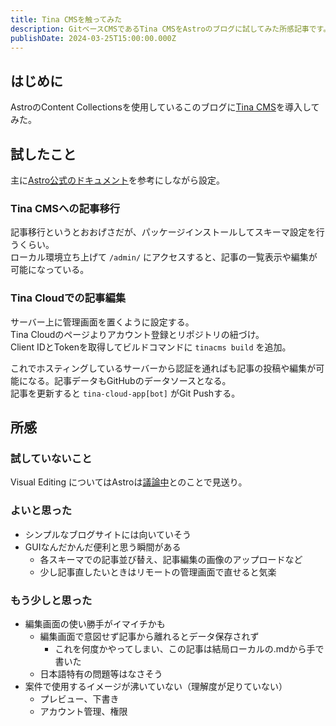 ```yaml
---
title: Tina CMSを触ってみた
description: GitベースCMSであるTina CMSをAstroのブログに試してみた所感記事です。
publishDate: 2024-03-25T15:00:00.000Z
---
```


## はじめに

AstroのContent Collectionsを使用しているこのブログに[Tina CMS](https://tina.io/)を導入してみた。

## 試したこと

主に[Astro公式のドキュメント](https://docs.astro.build/ja/guides/cms/tina-cms/)を参考にしながら設定。

### Tina CMSへの記事移行

記事移行というとおおげさだが、パッケージインストールしてスキーマ設定を行うくらい。\
ローカル環境立ち上げて `/admin/` にアクセスすると、記事の一覧表示や編集が可能になっている。

### Tina Cloudでの記事編集

サーバー上に管理画面を置くように設定する。\
Tina Cloudのページよりアカウント登録とリポジトリの紐づけ。\
Client IDとTokenを取得してビルドコマンドに `tinacms build` を追加。

これでホスティングしているサーバーから認証を通ればも記事の投稿や編集が可能になる。記事データもGitHubのデータソースとなる。\
記事を更新すると `tina-cloud-app[bot]` がGit Pushする。

## 所感

### 試していないこと

Visual Editing についてはAstroは[議論中](https://github.com/tinacms/tinacms/discussions/3399)とのことで見送り。

### よいと思った

* シンプルなブログサイトには向いていそう
* GUIなんだかんだ便利と思う瞬間がある
  * 各スキーマでの記事並び替え、記事編集の画像のアップロードなど
  * 少し記事直したいときはリモートの管理画面で直せると気楽

### もう少しと思った

* 編集画面の使い勝手がイマイチかも
  * 編集画面で意図せず記事から離れるとデータ保存されず
    * これを何度かやってしまい、この記事は結局ローカルの.mdから手で書いた
  * 日本語特有の問題等はなさそう
* 案件で使用するイメージが沸いていない（理解度が足りていない）
  * プレビュー、下書き
  * アカウント管理、権限
